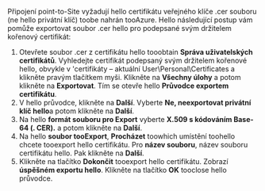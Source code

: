 Připojení point-to-Site vyžadují hello certifikátu veřejného klíče .cer souboru (ne hello privátní klíč) toobe nahrán tooAzure. Hello následující postup vám pomůže exportovat soubor .cer hello pro podepsané svým držitelem kořenový certifikát:

1. Otevřete soubor .cer z certifikátu hello tooobtain **Správa uživatelských certifikátů**. Vyhledejte certifikát podepsaný svým držitelem kořenové hello, obvykle v 'certifikáty – aktuální User\Personal\Certificates a klikněte pravým tlačítkem myši. Klikněte na **Všechny úlohy** a potom klikněte na **Exportovat**. Tím se otevře hello **Průvodce exportem certifikátu**.
2. V hello průvodce, klikněte na **Další**. Vyberte **Ne, neexportovat privátní klíč hello**a potom klikněte na **Další**.
3. Na hello **formát souboru pro Export** vyberte **X.509 s kódováním Base-64 (. CER).** a potom klikněte na **Další**. 
4. Na hello **soubor tooExport**, **Procházet** toowhich umístění toohello chcete tooexport hello certifikátu. Pro **název souboru**, název souboru certifikátu hello. Pak klikněte na **Další**.
5. Klikněte na tlačítko **Dokončit** tooexport hello certifikátu. Zobrazí **úspěšném exportu hello**. Klikněte na tlačítko **OK** tooclose hello průvodce.
